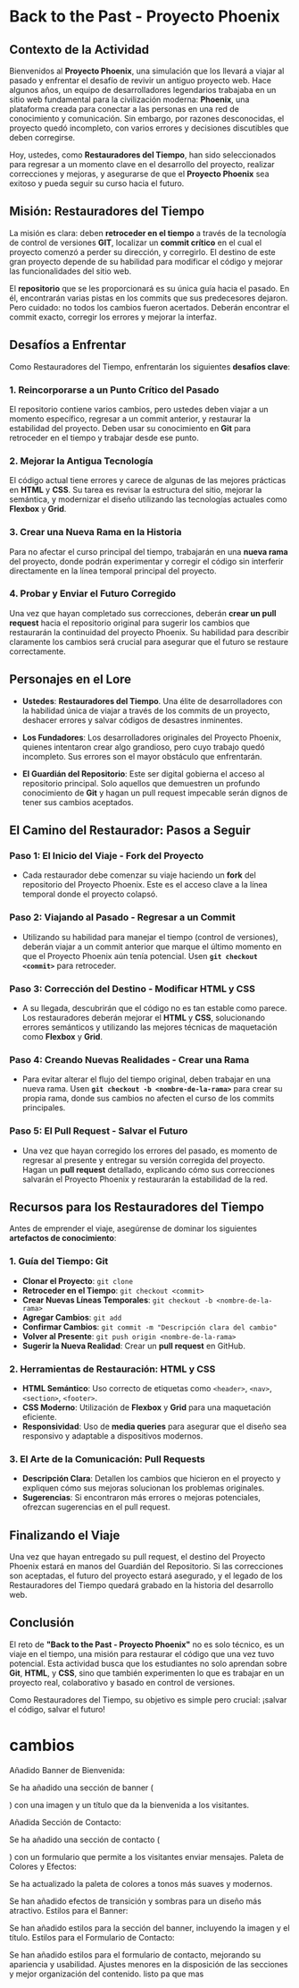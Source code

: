 # Back to the Past - Proyecto Phoenix

## Contexto de la Actividad

Bienvenidos al **Proyecto Phoenix**, una simulación que los llevará a viajar al pasado y enfrentar el desafío de revivir un antiguo proyecto web. Hace algunos años, un equipo de desarrolladores legendarios trabajaba en un sitio web fundamental para la civilización moderna: **Phoenix**, una plataforma creada para conectar a las personas en una red de conocimiento y comunicación. Sin embargo, por razones desconocidas, el proyecto quedó incompleto, con varios errores y decisiones discutibles que deben corregirse.

Hoy, ustedes, como **Restauradores del Tiempo**, han sido seleccionados para regresar a un momento clave en el desarrollo del proyecto, realizar correcciones y mejoras, y asegurarse de que el **Proyecto Phoenix** sea exitoso y pueda seguir su curso hacia el futuro.

## Misión: Restauradores del Tiempo

La misión es clara: deben **retroceder en el tiempo** a través de la tecnología de control de versiones **GIT**, localizar un **commit crítico** en el cual el proyecto comenzó a perder su dirección, y corregirlo. El destino de este gran proyecto depende de su habilidad para modificar el código y mejorar las funcionalidades del sitio web.

El **repositorio** que se les proporcionará es su única guía hacia el pasado. En él, encontrarán varias pistas en los commits que sus predecesores dejaron. Pero cuidado: no todos los cambios fueron acertados. Deberán encontrar el commit exacto, corregir los errores y mejorar la interfaz.

## Desafíos a Enfrentar

Como Restauradores del Tiempo, enfrentarán los siguientes **desafíos clave**:

### 1. Reincorporarse a un Punto Crítico del Pasado
El repositorio contiene varios cambios, pero ustedes deben viajar a un momento específico, regresar a un commit anterior, y restaurar la estabilidad del proyecto. Deben usar su conocimiento en **Git** para retroceder en el tiempo y trabajar desde ese punto.

### 2. Mejorar la Antigua Tecnología
El código actual tiene errores y carece de algunas de las mejores prácticas en **HTML** y **CSS**. Su tarea es revisar la estructura del sitio, mejorar la semántica, y modernizar el diseño utilizando las tecnologías actuales como **Flexbox** y **Grid**.

### 3. Crear una Nueva Rama en la Historia
Para no afectar el curso principal del tiempo, trabajarán en una **nueva rama** del proyecto, donde podrán experimentar y corregir el código sin interferir directamente en la línea temporal principal del proyecto.

### 4. Probar y Enviar el Futuro Corregido
Una vez que hayan completado sus correcciones, deberán **crear un pull request** hacia el repositorio original para sugerir los cambios que restaurarán la continuidad del proyecto Phoenix. Su habilidad para describir claramente los cambios será crucial para asegurar que el futuro se restaure correctamente.

## Personajes en el Lore

- **Ustedes**: **Restauradores del Tiempo**. Una élite de desarrolladores con la habilidad única de viajar a través de los commits de un proyecto, deshacer errores y salvar códigos de desastres inminentes.
  
- **Los Fundadores**: Los desarrolladores originales del Proyecto Phoenix, quienes intentaron crear algo grandioso, pero cuyo trabajo quedó incompleto. Sus errores son el mayor obstáculo que enfrentarán.
  
- **El Guardián del Repositorio**: Este ser digital gobierna el acceso al repositorio principal. Solo aquellos que demuestren un profundo conocimiento de **Git** y hagan un pull request impecable serán dignos de tener sus cambios aceptados.

## El Camino del Restaurador: Pasos a Seguir

### Paso 1: El Inicio del Viaje - Fork del Proyecto
- Cada restaurador debe comenzar su viaje haciendo un **fork** del repositorio del Proyecto Phoenix. Este es el acceso clave a la línea temporal donde el proyecto colapsó.

### Paso 2: Viajando al Pasado - Regresar a un Commit
- Utilizando su habilidad para manejar el tiempo (control de versiones), deberán viajar a un commit anterior que marque el último momento en que el Proyecto Phoenix aún tenía potencial. Usen **`git checkout <commit>`** para retroceder.

### Paso 3: Corrección del Destino - Modificar HTML y CSS
- A su llegada, descubrirán que el código no es tan estable como parece. Los restauradores deberán mejorar el **HTML** y **CSS**, solucionando errores semánticos y utilizando las mejores técnicas de maquetación como **Flexbox** y **Grid**.

### Paso 4: Creando Nuevas Realidades - Crear una Rama
- Para evitar alterar el flujo del tiempo original, deben trabajar en una nueva rama. Usen **`git checkout -b <nombre-de-la-rama>`** para crear su propia rama, donde sus cambios no afecten el curso de los commits principales.

### Paso 5: El Pull Request - Salvar el Futuro
- Una vez que hayan corregido los errores del pasado, es momento de regresar al presente y entregar su versión corregida del proyecto. Hagan un **pull request** detallado, explicando cómo sus correcciones salvarán el Proyecto Phoenix y restaurarán la estabilidad de la red.

## Recursos para los Restauradores del Tiempo

Antes de emprender el viaje, asegúrense de dominar los siguientes **artefactos de conocimiento**:

### 1. Guía del Tiempo: Git
- **Clonar el Proyecto**: `git clone`
- **Retroceder en el Tiempo**: `git checkout <commit>`
- **Crear Nuevas Líneas Temporales**: `git checkout -b <nombre-de-la-rama>`
- **Agregar Cambios**: `git add`
- **Confirmar Cambios**: `git commit -m "Descripción clara del cambio"`
- **Volver al Presente**: `git push origin <nombre-de-la-rama>`
- **Sugerir la Nueva Realidad**: Crear un **pull request** en GitHub.

### 2. Herramientas de Restauración: HTML y CSS
- **HTML Semántico**: Uso correcto de etiquetas como `<header>`, `<nav>`, `<section>`, `<footer>`.
- **CSS Moderno**: Utilización de **Flexbox** y **Grid** para una maquetación eficiente.
- **Responsividad**: Uso de **media queries** para asegurar que el diseño sea responsivo y adaptable a dispositivos modernos.

### 3. El Arte de la Comunicación: Pull Requests
- **Descripción Clara**: Detallen los cambios que hicieron en el proyecto y expliquen cómo sus mejoras solucionan los problemas originales.
- **Sugerencias**: Si encontraron más errores o mejoras potenciales, ofrezcan sugerencias en el pull request.

## Finalizando el Viaje

Una vez que hayan entregado su pull request, el destino del Proyecto Phoenix estará en manos del Guardián del Repositorio. Si las correcciones son aceptadas, el futuro del proyecto estará asegurado, y el legado de los Restauradores del Tiempo quedará grabado en la historia del desarrollo web.

## Conclusión

El reto de **"Back to the Past - Proyecto Phoenix"** no es solo técnico, es un viaje en el tiempo, una misión para restaurar el código que una vez tuvo potencial. Esta actividad busca que los estudiantes no solo aprendan sobre **Git**, **HTML**, y **CSS**, sino que también experimenten lo que es trabajar en un proyecto real, colaborativo y basado en control de versiones.

Como Restauradores del Tiempo, su objetivo es simple pero crucial: ¡salvar el código, salvar el futuro!
# cambios
Añadido Banner de Bienvenida:

Se ha añadido una sección de banner (<section class="banner-section">) con una imagen y un título que da la bienvenida a los visitantes.

Añadida Sección de Contacto:

Se ha añadido una sección de contacto (<section class="contact-section">) con un formulario que permite a los visitantes enviar mensajes.
Paleta de Colores y Efectos:

Se ha actualizado la paleta de colores a tonos más suaves y modernos.

Se han añadido efectos de transición y sombras para un diseño más atractivo.
Estilos para el Banner:

Se han añadido estilos para la sección del banner, incluyendo la imagen y el título.
Estilos para el Formulario de Contacto:

Se han añadido estilos para el formulario de contacto, mejorando su apariencia y usabilidad.
Ajustes menores en la disposición de las secciones y mejor organización del contenido. listo pa que mas